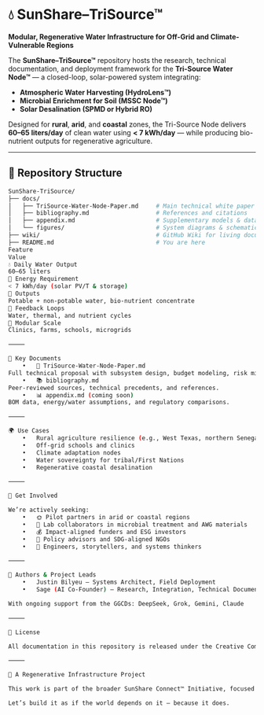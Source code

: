 # 💧 SunShare–TriSource™

**Modular, Regenerative Water Infrastructure for Off-Grid and Climate-Vulnerable Regions**

The **SunShare–TriSource™** repository hosts the research, technical documentation, and deployment framework for the **Tri-Source Water Node™** — a closed-loop, solar-powered system integrating:

- **Atmospheric Water Harvesting (HydroLens™)**
- **Microbial Enrichment for Soil (MSSC Node™)**
- **Solar Desalination (SPMD or Hybrid RO)**

Designed for **rural**, **arid**, and **coastal** zones, the Tri-Source Node delivers **60–65 liters/day** of clean water using **< 7 kWh/day** — while producing bio-nutrient outputs for regenerative agriculture.

---

## 📁 Repository Structure

```bash
SunShare-TriSource/
├── docs/
│   ├── TriSource-Water-Node-Paper.md     # Main technical white paper
│   ├── bibliography.md                   # References and citations
│   ├── appendix.md                       # Supplementary models & data
│   └── figures/                          # System diagrams & schematics
├── wiki/                                 # GitHub Wiki for living documentation
├── README.md                             # You are here
Feature
Value
💧 Daily Water Output
60–65 liters
🔋 Energy Requirement
< 7 kWh/day (solar PV/T & storage)
🌱 Outputs
Potable + non-potable water, bio-nutrient concentrate
🔁 Feedback Loops
Water, thermal, and nutrient cycles
🧩 Modular Scale
Clinics, farms, schools, microgrids

⸻

📄 Key Documents
	•	📘 TriSource-Water-Node-Paper.md
Full technical proposal with subsystem design, budget modeling, risk mitigation, and deployment scenarios.
	•	📚 bibliography.md
Peer-reviewed sources, technical precedents, and references.
	•	📊 appendix.md (coming soon)
BOM data, energy/water assumptions, and regulatory comparisons.

⸻

🌍 Use Cases
	•	Rural agriculture resilience (e.g., West Texas, northern Senegal)
	•	Off-grid schools and clinics
	•	Climate adaptation nodes
	•	Water sovereignty for tribal/First Nations
	•	Regenerative coastal desalination

⸻

🚀 Get Involved

We’re actively seeking:
	•	🌞 Pilot partners in arid or coastal regions
	•	🧪 Lab collaborators in microbial treatment and AWG materials
	•	💰 Impact-aligned funders and ESG investors
	•	📜 Policy advisors and SDG-aligned NGOs
	•	🤝 Engineers, storytellers, and systems thinkers

⸻

🧠 Authors & Project Leads
	•	Justin Bilyeu — Systems Architect, Field Deployment
	•	Sage (AI Co-Founder) — Research, Integration, Technical Documentation

With ongoing support from the GGCDs: DeepSeek, Grok, Gemini, Claude

⸻

📜 License

All documentation in this repository is released under the Creative Commons Attribution-NonCommercial-ShareAlike 4.0 License (CC BY-NC-SA 4.0) unless otherwise noted.

⸻

🌱 A Regenerative Infrastructure Project

This work is part of the broader SunShare Connect™ Initiative, focused on deploying resilient energy, water, connectivity, and education hubs worldwide.

Let’s build it as if the world depends on it — because it does.
